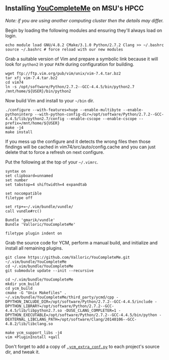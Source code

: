 ## Installing [YouCompleteMe](https://github.com/Valloric/YouCompleteMe) on MSU's HPCC
*Note: if you are using another computing cluster then the details may differ.*

Begin by loading the following modules and ensuring they'll always load on login.

    echo module load GNU/4.8.2 CMake/3.1.0 Python/2.7.2 Clang >> ~/.bashrc
    source ~/.bashrc # force reload with our new modules
Grab a suitable version of Vim and prepare a symbolic link because it will look for `python2` in your `PATH` during configuration for building.

    wget ftp://ftp.vim.org/pub/vim/unix/vim-7.4.tar.bz2
    tar xfj vim-7.4.tar.bz2
    cd vim74
    ln -s /opt/software/Python/2.7.2--GCC-4.4.5/bin/python2.7 /mnt/home/${USER}/bin/python2
Now build Vim and install to your `~/bin` dir.

    ./configure --with-features=huge --enable-multibyte --enable-pythoninterp --with-python-config-dir=/opt/software/Python/2.7.2--GCC-4.4.5/lib/python2.7/config --enable-cscope --enable-cscope --prefix=/mnt/home/${USER}
    make -j4
    make install
If you mess up the configure and it detects the wrong files then those findings will be cached in vim74/src/auto/config.cache and you can just delete that to force a refresh on next configure.

Put the following at the top of your `~/.vimrc`.

    syntax on
    set clipboard=unnamed
    set number
    set tabstop=4 shiftwidth=4 expandtab
    
    set nocompatible
    filetype off
    
    set rtp+=~/.vim/bundle/vundle/
    call vundle#rc()
    
    Bundle 'gmarik/vundle'
    Bundle 'Valloric/YouCompleteMe'
    
    filetype plugin indent on
Grab the source code for YCM, perform a manual build, and initialize and install all remaining plugins.

    git clone https://github.com/Valloric/YouCompleteMe.git ~/.vim/bundle/YouCompleteMe
    cd ~/.vim/bundle/YouCompleteMe
    git submodule update --init --recursive
    
    cd ~/.vim/bundle/YouCompleteMe
    mkdir ycm_build
    cd ycm_build
    cmake -G "Unix Makefiles" . ~/.vim/bundle/YouCompleteMe/third_party/ycmd/cpp -DPYTHON_INCLUDE_DIR=/opt/software/Python/2.7.2--GCC-4.4.5/include -DPYTHON_LIBRARY=/opt/software/Python/2.7.2--GCC-4.4.5/lib/libpython2.7.so -DUSE_CLANG_COMPLETER=1 -DPYTHON_EXECUTABLE=/opt/software/Python/2.7.2--GCC-4.4.5/bin/python -DEXTERNAL_LIBCLANG_PATH=/opt/software/Clang/20140106--GCC-4.8.2/lib/libclang.so
    
    make ycm_support_libs -j4
    vim +PluginInstall +qall
Don't forget to add a copy of [`.ycm_extra_conf.py`](https://raw.githubusercontent.com/Valloric/ycmd/master/cpp/ycm/.ycm_extra_conf.py) to each project's source dir, and tweak it.